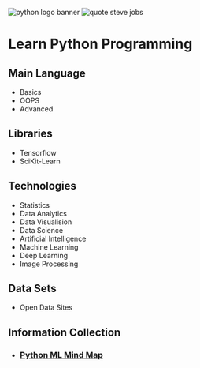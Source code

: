 ![python logo banner](https://user-images.githubusercontent.com/2780145/34919838-1718c52a-f98f-11e7-864f-861ae749b1aa.png)
![quote steve jobs](https://user-images.githubusercontent.com/2780145/34920375-c5d08992-f997-11e7-8ffb-3e35417f707d.png)

# Learn Python Programming

## Main Language
- Basics
- OOPS
- Advanced

## Libraries
- Tensorflow 
- SciKit-Learn

## Technologies
- Statistics
- Data Analytics
- Data Visualision
- Data Science
- Artificial Intelligence 
- Machine Learning 
- Deep Learning
- Image Processing 

## Data Sets
- Open Data Sites

## Information Collection
- ### [Python ML Mind Map](_moreReadMe/python_ml_mind_map)

